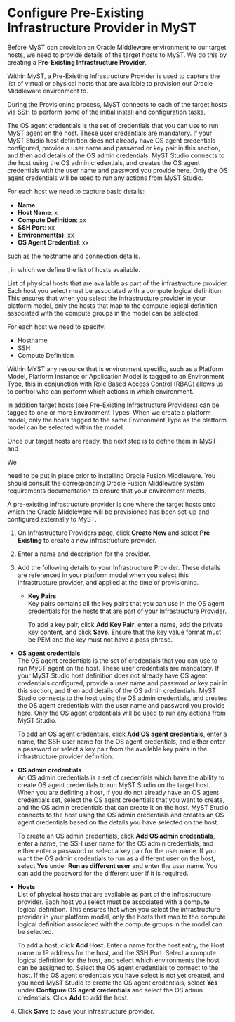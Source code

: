 # Configure Pre-Existing Infrastructure Provider in MyST
Before MyST can provision an Oracle Middleware environment to our target hosts, we need to provide details of the target hosts to MyST. We do this by creating a **Pre-Existing Infrastructure Provider**.

Within MyST, a Pre-Existing Infrastructure Provider is used to capture the list of virtual or physical hosts that are available to provision our Oracle Middleware environment to. 

During the Provisioning process, MyST connects to each of the target hosts via SSH to perform some of the initial install and configuration tasks.


 The OS agent credentials is the set of credentials that you can use to run MyST agent on the host. These user credentials are mandatory. If your MyST Studio host definition does not already have OS agent credentials configured, provide a user name and password or key pair in this section, and then add details of the OS admin credentials. MyST Studio connects to the host using the OS admin credentials, and creates the OS agent credentials with the user name and password you provide here. Only the OS agent credentials will be used to run any actions from MyST Studio.




For each host we need to capture basic details:
* **Name**:
* **Host Name**: x
* **Compute Definition**: xx
* **SSH Port**: xx
* **Environment(s)**: xx
* **OS Agent Credential**: xx



such as the hostname and connection details.

, in which we define the list of hosts available.


List of physical hosts that are available as part of the infrastructure provider. Each host you select must be associated with a compute logical definition. This ensures that when you select the infrastructure provider in your platform model, only the hosts that map to the compute logical definition associated with the compute groups in the model can be selected.


For each host we need to specify:

* Hostname
* SSH 
* Compute Definition


Within MYST any resource that is environment specific, such as a Platform Model, Platform Instance or Application Model is tagged to an Environment Type, this in conjunction with Role Based Access Control (RBAC) allows us to control who can perform which actions in which environment.

In addition target hosts (see Pre-Existing Infrastructure Providers) can be tagged to one or more Environment Types. When we create a platform model, only the hosts tagged to the same  Environment Type as the platform model can be selected within the model.


Once our target hosts are ready, the next step is to define them in MyST and 

We 

need to be put in place prior to installing Oracle Fusion Middleware. You should consult the corresponding Oracle Fusion Middleware system requirements documentation to ensure that your environment meets. 


A pre-existing infrastructure provider is one where the target hosts onto which the Oracle Middleware will be provisioned has been set-up and configured externally to MyST.


1. On Infrastructure Providers page, click **Create New** and select **Pre Existing** to create a new infrastructure provider.
2. Enter a name and description for the provider.
3. Add the following details to your Infrastructure Provider. These details are referenced in your platform model when you select this infrastructure provider, and applied at the time of provisioning.

    * **Key Pairs**  
      Key pairs contains all the key pairs that you can use in the OS agent credentials for the hosts that are part of your Infrastructure Provider.  

      To add a key pair, click **Add Key Pair**, enter a name, add the private key content, and click **Save**. Ensure that the key value format must be PEM and the key must not have a pass phrase.

  * **OS agent credentials**  
    The OS agent credentials is the set of credentials that you can use to run MyST agent on the host. These user credentials are mandatory. If your MyST Studio host definition does not already have OS agent credentials configured, provide a user name and password or key pair in this section, and then add details of the OS admin credentials. MyST Studio connects to the host using the OS admin credentials, and creates the OS agent credentials with the user name and password you provide here. Only the OS agent credentials will be used to run any actions from MyST Studio.

    To add an OS agent credentials, click **Add OS agent credentials**, enter a name, the SSH user name for the OS agent credentials, and either enter a password or select a key pair from the available key pairs in the infrastructure provider definition.

  * **OS admin credentials**  
    An OS admin credentials is a set of credentials which have the ability to create OS agent credentials to run MyST Studio on the target host. When you are defining a host, if you do not already have an OS agent credentials set, select the OS agent credentials that you want to create, and the OS admin credentials that can create it on the host. MyST Studio connects to the host using the OS admin credentials and creates an OS agent credentials based on the details you have selected on the host.

    To create an OS admin credentials, click **Add OS admin credentials**, enter a name, the SSH user name for the OS admin credentials, and either enter a password or select a key pair for the user name. If you want the OS admin credentials to run as a different user on the host, select **Yes** under **Run as different user** and enter the user name. You can add the password for the different user if it is required.

  * **Hosts**  
    List of physical hosts that are available as part of the infrastructure provider. Each host you select must be associated with a compute logical definition. This ensures that when you select the infrastructure provider in your platform model, only the hosts that map to the compute logical definition associated with the compute groups in the model can be selected.

    To add a host, click **Add Host**. Enter a name for the host entry, the Host name or IP address for the host, and the SSH Port. Select a compute logical definition for the host, and select which environments the host can be assigned to. Select the OS agent credentials to connect to the host. If the OS agent credentials you have select is not yet created, and you need MyST Studio to create the OS agent credentials, select **Yes** under **Configure OS agent credentials** and select the OS admin credentials. Click **Add** to add the host.

4. Click **Save** to save your infrastructure provider.